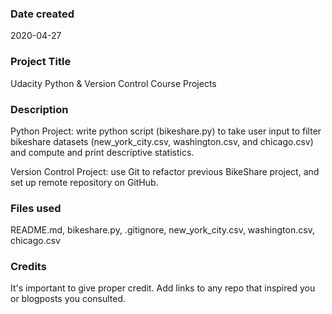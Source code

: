 ### Date created
2020-04-27

### Project Title
Udacity Python & Version Control Course Projects

### Description
Python Project: write python script (bikeshare.py) to take user input to filter bikeshare datasets (new_york_city.csv, washington.csv, and chicago.csv) and compute and print descriptive statistics.

Version Control Project: use Git to refactor previous BikeShare project, and set up remote repository on GitHub.

### Files used
README.md,
bikeshare.py,
.gitignore,
new_york_city.csv,
washington.csv,
chicago.csv

### Credits
It's important to give proper credit. Add links to any repo that inspired you or blogposts you consulted.
